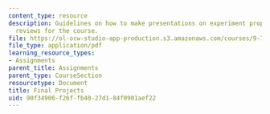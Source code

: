 ```yaml
---
content_type: resource
description: Guidelines on how to make presentations on experiment proposals and literature
  reviews for the course.
file: https://ol-ocw-studio-app-production.s3.amazonaws.com/courses/9-71-functional-mri-of-high-level-vision-fall-2007/90f34906f26ffb4027d184f0901aef22_finalprojects.pdf
file_type: application/pdf
learning_resource_types:
- Assignments
parent_title: Assignments
parent_type: CourseSection
resourcetype: Document
title: Final Projects
uid: 90f34906-f26f-fb40-27d1-84f0901aef22
---
```

